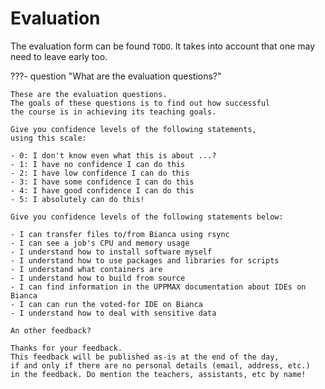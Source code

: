 # Evaluation

The evaluation form can be found `TODO`.
It takes into account that one may need to leave early too.

???- question "What are the evaluation questions?"

    These are the evaluation questions.
    The goals of these questions is to find out how successful
    the course is in achieving its teaching goals.

    Give you confidence levels of the following statements,
    using this scale:

    - 0: I don't know even what this is about ...?
    - 1: I have no confidence I can do this
    - 2: I have low confidence I can do this
    - 3: I have some confidence I can do this
    - 4: I have good confidence I can do this
    - 5: I absolutely can do this!

    Give you confidence levels of the following statements below:

    - I can transfer files to/from Bianca using rsync
    - I can see a job's CPU and memory usage
    - I understand how to install software myself
    - I understand how to use packages and libraries for scripts
    - I understand what containers are
    - I understand how to build from source
    - I can find information in the UPPMAX documentation about IDEs on Bianca
    - I can can run the voted-for IDE on Bianca
    - I understand how to deal with sensitive data

    An other feedback?

    Thanks for your feedback.
    This feedback will be published as-is at the end of the day,
    if and only if there are no personal details (email, address, etc.)
    in the feedback. Do mention the teachers, assistants, etc by name!

